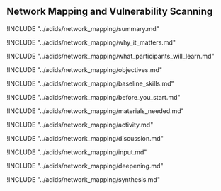 
##  Network Mapping and Vulnerability Scanning

<!-- ![](images/network_mapping.png "") -->

!INCLUDE "../adids/network_mapping/summary.md"

<!-- Why The Topic Matters -->

!INCLUDE "../adids/network_mapping/why_it_matters.md"

<!--  What Participants Will Learn -->

!INCLUDE "../adids/network_mapping/what_participants_will_learn.md"

<!-- Objectives {.sidebar} -->

!INCLUDE "../adids/network_mapping/objectives.md"

<!-- Baseline Skills -->

!INCLUDE "../adids/network_mapping/baseline_skills.md"

<!-- Before you Start -->

!INCLUDE "../adids/network_mapping/before_you_start.md"

<!-- Materials Needed -->

!INCLUDE "../adids/network_mapping/materials_needed.md"

<!--Activity {.activity} -->

!INCLUDE "../adids/network_mapping/activity.md"

<!--Discussion -->

!INCLUDE "../adids/network_mapping/discussion.md"

<!-- Input -->

!INCLUDE "../adids/network_mapping/input.md"

<!-- Deepening -->

!INCLUDE "../adids/network_mapping/deepening.md"

<!--Synthesis {.synthesis} -->

!INCLUDE "../adids/network_mapping/synthesis.md"
